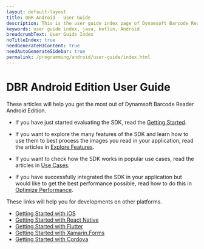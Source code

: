 ```yaml
---
layout: default-layout
title: DBR Android - User Guide 
description: This is the user guide index page of Dynamsoft Barcode Reader Android SDK.
keywords: user guide index, java, kotlin, Android
breadcrumbText: User Guide Index
noTitleIndex: true
needGenerateH3Content: true
needAutoGenerateSidebar: true
permalink: /programming/android/user-guide/index.html
---
```


# DBR Android Edition User Guide

These articles will help you get the most out of Dynamsoft Barcode Reader Android Edition.

* If you have just started evaluating the SDK, read the [Getting Started](user-guide.md).

* If you want to explore the many features of the SDK and learn how to use them to best process the images you read in your application, read the articles in [Explore Features](explore-features/index.md).

* If you want to check how the SDK works in popular use cases, read the articles in [Use Cases](use-cases/index.md).

* If you have successfully integrated the SDK in your application but would like to get the best performance possible, read how to do this in [Optimize Performance](../quick-performance-settings.md).

These links will help you for developments on other platforms.

- <a target="_blank" href="https://www.dynamsoft.com/barcode-reader/docs/mobile/programming/objectivec-swift/?ver=latest">Getting Started with iOS</a>
- <a target="_blank" href="https://www.dynamsoft.com/capture-vision/docs/programming/react-native/?ver=latest">Getting Started with React Native</a>
- <a target="_blank" href="https://www.dynamsoft.com/capture-vision/docs/programming/flutter/?ver=latest">Getting Started with Flutter</a>
- <a target="_blank" href="https://www.dynamsoft.com/capture-vision/docs/programming/xamarin/?ver=latest">Getting Started with Xamarin.Forms</a>
- <a target="_blank" href="https://www.dynamsoft.com/capture-vision/docs/programming/cordova/?ver=latest">Getting Started with Cordova</a>

